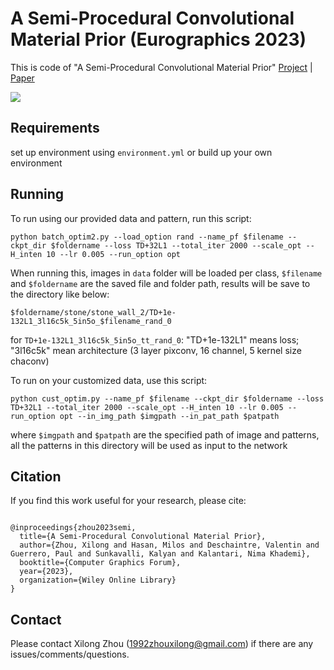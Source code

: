# A Semi-Procedural Convolutional Material Prior (Eurographics 2023)

This is code of "A Semi-Procedural Convolutional Material Prior" [Project](https://people.engr.tamu.edu/nimak/Papers/CGF2023_MaterialPrior/index.html) | [Paper](https://people.engr.tamu.edu/nimak/Papers/CGF2023_MaterialPrior/CGF2023_MaterialPrior.pdf)

<img src='representation.jpg'>

## Requirements

set up environment using `environment.yml`  or build up your own environment


## Running

To run using our provided data and pattern, run this script:

```
python batch_optim2.py --load_option rand --name_pf $filename --ckpt_dir $foldername --loss TD+32L1 --total_iter 2000 --scale_opt --H_inten 10 --lr 0.005 --run_option opt
```

When running this, images in `data` folder will be loaded per class, `$filename` and `$foldername` are the saved file and folder path, results will be save to the directory like below:

 `$foldername/stone/stone_wall_2/TD+1e-132L1_3l16c5k_5in5o_$filename_rand_0`

for `TD+1e-132L1_3l16c5k_5in5o_tt_rand_0`: "TD+1e-132L1" means loss; "3l16c5k" mean architecture (3 layer pixconv, 16 channel, 5 kernel size chaconv)

To run on your customized data, use this script:

```
python cust_optim.py --name_pf $filename --ckpt_dir $foldername --loss TD+32L1 --total_iter 2000 --scale_opt --H_inten 10 --lr 0.005 --run_option opt --in_img_path $imgpath --in_pat_path $patpath
```

where `$imgpath` and `$patpath` are the specified path of image and patterns, all the patterns in this directory will be used as input to the network

## Citation

If you find this work useful for your research, please cite:

```

@inproceedings{zhou2023semi,
  title={A Semi-Procedural Convolutional Material Prior},
  author={Zhou, Xilong and Hasan, Milos and Deschaintre, Valentin and Guerrero, Paul and Sunkavalli, Kalyan and Kalantari, Nima Khademi},
  booktitle={Computer Graphics Forum},
  year={2023},
  organization={Wiley Online Library}
}
```

## Contact

Please contact Xilong Zhou (1992zhouxilong@gmail.com) if there are any issues/comments/questions.
